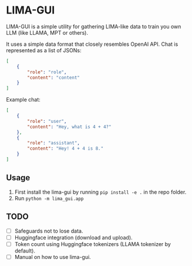 # LIMA-GUI

LIMA-GUI is a simple utility for gathering LIMA-like data to train you own LLM (like LLAMA, MPT or others).

It uses a simple data format that closely resembles OpenAI API. Chat is represented as a list of JSONs:
```json
[
    {
        "role": "role",
        "content": "content"
    }
]
```

Example chat:
```json
[
    {
        "role": "user",
        "content": "Hey, what is 4 + 4?"
    },
    {
        "role": "assistant",
        "content": "Hey! 4 + 4 is 8."
    }
]
```

## Usage

1. First install the lima-gui by running `pip install -e .` in the repo folder.
2. Run `python -m lima_gui.app`

## TODO

- [ ] Safeguards not to lose data.
- [ ] Huggingface integration (download and upload).
- [ ] Token count using Huggingface tokenizers (LLAMA tokenizer by default).
- [ ] Manual on how to use lima-gui.